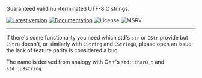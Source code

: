 Guaranteed valid nul-terminated UTF-8 C strings.

[![Latest version](https://img.shields.io/crates/v/cstr8.svg)](https://crates.io/crates/cstr8)
[![Documentation](https://docs.rs/cstr8/badge.svg)](https://docs.rs/cstr8)
![License](https://img.shields.io/crates/l/cstr8.svg)
![MSRV](https://img.shields.io/badge/MSRV-1.69-blue)
___


If there's some functionality you need which std's `str` or `CStr` provide but
`CStr8` doesn't, or similarly with `CString` and `CString8`, please open an
issue; the lack of feature parity is considered a bug.

The name is derived from analogy with C++'s `std::char8_t` and `std::u8string`.

